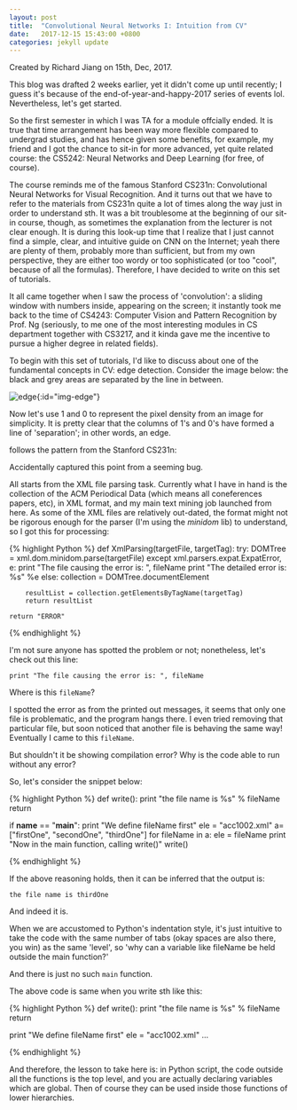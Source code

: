 ```yaml
---
layout: post
title:  "Convolutional Neural Networks I: Intuition from CV"
date:   2017-12-15 15:43:00 +0800
categories: jekyll update
---
```


Created by Richard Jiang on 15th, Dec, 2017. 

This blog was drafted 2 weeks earlier, yet it didn't come up until recently; I guess it's because of the end-of-year-and-happy-2017 series of events lol. Nevertheless, let's get started.

So the first semester in which I was TA for a module offcially ended. It is true that time arrangement has been way more flexible compared to undergrad studies, and has hence given some benefits, for example, my friend and I got the chance to sit-in for more advanced, yet quite related course: the CS5242: Neural Networks and Deep Learning (for free, of course). 

The course reminds me of the famous Stanford CS231n: Convolutional Neural Networks for Visual Recognition. And it turns out that we have to refer to the materials from CS231n quite a lot of times along the way just in order to understand sth. It was a bit troublesome at the beginning of our sit-in course, though, as sometimes the explanation from the lecturer is not clear enough. It is during this look-up time that I realize that I just cannot find a simple, clear, and intuitive guide on CNN on the Internet; yeah there are plenty of them, probably more than sufficient, but from my own perspective, they are either too wordy or too sophisticated (or too "cool", because of all the formulas). Therefore, I have decided to write on this set of tutorials.

It all came together when I saw the process of 'convolution': a sliding window with numbers inside, appearing on the screen; it instantly took me back to the time of CS4243: Computer Vision and Pattern Recognition by Prof. Ng (seriously, to me one of the most interesting modules in CS department together with CS3217, and it kinda gave me the incentive to pursue a higher degree in related fields). 

To begin with this set of tutorials, I'd like to discuss about one of the fundamental concepts in CV: edge detection. Consider the image below: the black and grey areas are separated by the line in between. 

![edge]({{richardejiang.github.io}}/assets/images/edge.png){:id="img-edge"}

Now let's use 1 and 0 to represent the pixel density from an image for simplicity. It is pretty clear that the columns of 1's and 0's have formed a line of 'separation'; in other words, an edge. 



follows the pattern from the Stanford CS231n: 

Accidentally captured this point from a seeming bug.

All starts from the XML file parsing task. Currently what I have in hand is the collection of the ACM Periodical Data (which means all coneferences papers, etc), in XML format, and my main text mining job launched from here. As some of the XML files are relatively out-dated, the format might not be rigorous enough for the parser (I'm using the *minidom* lib) to understand, so I got this for processing:

{% highlight Python %}
def XmlParsing(targetFile, targetTag):
	try:
		DOMTree = xml.dom.minidom.parse(targetFile)
	except xml.parsers.expat.ExpatError, e:
		print "The file causing the error is: ", fileName
		print "The detailed error is: %s" %e
	else:
		collection = DOMTree.documentElement

		resultList = collection.getElementsByTagName(targetTag)
		return resultList

	return "ERROR"

{% endhighlight %}

I'm not sure anyone has spotted the problem or not; nonetheless, let's check out this line:

`print "The file causing the error is: ", fileName`

Where is this `fileName`?

I spotted the error as from the printed out messages, it seems that only one file is problematic, and the program hangs there. I even tried removing that particular file, but soon noticed that another file is behaving the same way! Eventually I came to this `fileName`.

But shouldn't it be showing compilation error? Why is the code able to run without any error?

So, let's consider the snippet below:

{% highlight Python %}
def write():
	print "the file name is %s" % fileName
	return

if __name__ == "__main__":
	print "We define fileName first"
	ele = "acc1002.xml"
	a=["firstOne", "secondOne", "thirdOne"]
	for fileName in a:
	        ele = fileName
	print "Now in the main function, calling write()"
	write()

{% endhighlight %}

If the above reasoning holds, then it can be inferred that the output is:

`the file name is thirdOne`

And indeed it is.

When we are accustomed to Python's indentation style, it's just intuitive to take the code with the same number of tabs (okay spaces are also there, you win) as the same 'level', so 'why can a variable like fileName be held outside the main function?'

And there is just no such `main` function.

The above code is same when you write sth like this:

{% highlight Python %}
def write():
	print "the file name is %s" % fileName
	return


print "We define fileName first"
ele = "acc1002.xml"
...

{% endhighlight %}

And therefore, the lesson to take here is: in Python script, the code outside all the functions is the top level, and you are actually declaring variables which are global. Then of course they can be used inside those functions of lower hierarchies.
